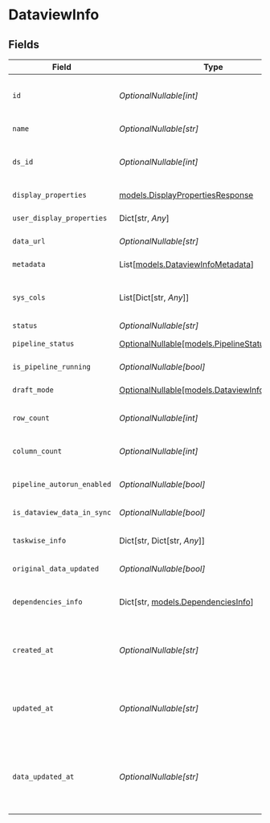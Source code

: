 # DataviewInfo


## Fields

| Field                                                                                | Type                                                                                 | Required                                                                             | Description                                                                          | Example                                                                              |
| ------------------------------------------------------------------------------------ | ------------------------------------------------------------------------------------ | ------------------------------------------------------------------------------------ | ------------------------------------------------------------------------------------ | ------------------------------------------------------------------------------------ |
| `id`                                                                                 | *OptionalNullable[int]*                                                              | :heavy_minus_sign:                                                                   | Dataview ID                                                                          | {<br/>"value": 4<br/>}                                                               |
| `name`                                                                               | *OptionalNullable[str]*                                                              | :heavy_minus_sign:                                                                   | Dataview Name                                                                        |                                                                                      |
| `ds_id`                                                                              | *OptionalNullable[int]*                                                              | :heavy_minus_sign:                                                                   | Dataset ID                                                                           | {<br/>"value": 4<br/>}                                                               |
| `display_properties`                                                                 | [models.DisplayPropertiesResponse](../models/displaypropertiesresponse.md)           | :heavy_check_mark:                                                                   | Display Properties                                                                   |                                                                                      |
| `user_display_properties`                                                            | Dict[str, *Any*]                                                                     | :heavy_minus_sign:                                                                   | User Display Properties                                                              |                                                                                      |
| `data_url`                                                                           | *OptionalNullable[str]*                                                              | :heavy_minus_sign:                                                                   | URL for Dataview Data                                                                |                                                                                      |
| `metadata`                                                                           | List[[models.DataviewInfoMetadata](../models/dataviewinfometadata.md)]               | :heavy_minus_sign:                                                                   | Metadata Dictionary                                                                  |                                                                                      |
| `sys_cols`                                                                           | List[Dict[str, *Any*]]                                                               | :heavy_minus_sign:                                                                   | System Columns Metadata Dictionary                                                   |                                                                                      |
| `status`                                                                             | *OptionalNullable[str]*                                                              | :heavy_minus_sign:                                                                   | Status                                                                               |                                                                                      |
| `pipeline_status`                                                                    | [OptionalNullable[models.PipelineStatus]](../models/pipelinestatus.md)               | :heavy_minus_sign:                                                                   | Pipeline Status                                                                      |                                                                                      |
| `is_pipeline_running`                                                                | *OptionalNullable[bool]*                                                             | :heavy_minus_sign:                                                                   | Is Pipeline Running                                                                  |                                                                                      |
| `draft_mode`                                                                         | [OptionalNullable[models.DataviewInfoDraftMode]](../models/dataviewinfodraftmode.md) | :heavy_minus_sign:                                                                   | Draft Mode Status                                                                    |                                                                                      |
| `row_count`                                                                          | *OptionalNullable[int]*                                                              | :heavy_minus_sign:                                                                   | Number of rows in Dataview                                                           |                                                                                      |
| `column_count`                                                                       | *OptionalNullable[int]*                                                              | :heavy_minus_sign:                                                                   | Number of columns in Dataview                                                        |                                                                                      |
| `pipeline_autorun_enabled`                                                           | *OptionalNullable[bool]*                                                             | :heavy_minus_sign:                                                                   | Is Pipeline Autorun Enabled                                                          |                                                                                      |
| `is_dataview_data_in_sync`                                                           | *OptionalNullable[bool]*                                                             | :heavy_minus_sign:                                                                   | Is Dataview Data in Sync                                                             |                                                                                      |
| `taskwise_info`                                                                      | Dict[str, Dict[str, *Any*]]                                                          | :heavy_minus_sign:                                                                   | Taskwise Information Dictionary                                                      |                                                                                      |
| `original_data_updated`                                                              | *OptionalNullable[bool]*                                                             | :heavy_minus_sign:                                                                   | Original Data Updated                                                                |                                                                                      |
| `dependencies_info`                                                                  | Dict[str, [models.DependenciesInfo](../models/dependenciesinfo.md)]                  | :heavy_minus_sign:                                                                   | Dependencies related to other dataviews                                              |                                                                                      |
| `created_at`                                                                         | *OptionalNullable[str]*                                                              | :heavy_minus_sign:                                                                   | Date and time when the Dataview was created in ISO 8601 format                       |                                                                                      |
| `updated_at`                                                                         | *OptionalNullable[str]*                                                              | :heavy_minus_sign:                                                                   | Date and time when the Dataview was updated in ISO 8601 format                       |                                                                                      |
| `data_updated_at`                                                                    | *OptionalNullable[str]*                                                              | :heavy_minus_sign:                                                                   | Date and time when the Dataview data was last updated in ISO 8601 format             |                                                                                      |